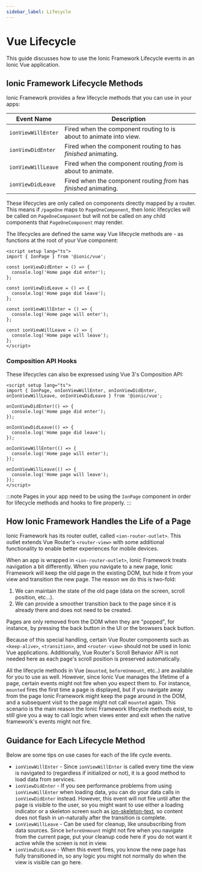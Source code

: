 ```yaml
---
sidebar_label: Lifecycle
---
```


# Vue Lifecycle

This guide discusses how to use the Ionic Framework Lifecycle events in an Ionic Vue application.

## Ionic Framework Lifecycle Methods

Ionic Framework provides a few lifecycle methods that you can use in your apps:

| Event Name         | Description                                                        |
| ------------------ | ------------------------------------------------------------------ |
| `ionViewWillEnter` | Fired when the component routing to is about to animate into view. |
| `ionViewDidEnter`  | Fired when the component routing to has _finished_ animating.      |
| `ionViewWillLeave` | Fired when the component routing _from_ is about to animate.       |
| `ionViewDidLeave`  | Fired when the component routing _from_ has _finished_ animating.  |

These lifecycles are only called on components directly mapped by a router. This means if `/pageOne` maps to `PageOneComponent`, then Ionic lifecycles will be called on `PageOneComponent` but will not be called on any child components that `PageOneComponent` may render.

The lifecycles are defined the same way Vue lifecycle methods are - as functions at the root of your Vue component:

```tsx
<script setup lang="ts">
import { IonPage } from '@ionic/vue';

const ionViewDidEnter = () => {
  console.log('Home page did enter');
};

const ionViewDidLeave = () => {
  console.log('Home page did leave');
};

const ionViewWillEnter = () => {
  console.log('Home page will enter');
};

const ionViewWillLeave = () => {
  console.log('Home page will leave');
};
</script>
```

### Composition API Hooks

These lifecycles can also be expressed using Vue 3's Composition API:

```tsx
<script setup lang="ts">
import { IonPage, onIonViewWillEnter, onIonViewDidEnter, onIonViewWillLeave, onIonViewDidLeave } from '@ionic/vue';

onIonViewDidEnter(() => {
  console.log('Home page did enter');
});

onIonViewDidLeave(() => {
  console.log('Home page did leave');
});

onIonViewWillEnter(() => {
  console.log('Home page will enter');
});

onIonViewWillLeave(() => {
  console.log('Home page will leave');
});
</script>
```

:::note
Pages in your app need to be using the `IonPage` component in order for lifecycle methods and hooks to fire properly.
:::

## How Ionic Framework Handles the Life of a Page

Ionic Framework has its router outlet, called `<ion-router-outlet>`. This outlet extends Vue Router's `<router-view>` with some additional functionality to enable better experiences for mobile devices.

When an app is wrapped in `<ion-router-outlet>`, Ionic Framework treats navigation a bit differently. When you navigate to a new page, Ionic Framework will keep the old page in the existing DOM, but hide it from your view and transition the new page. The reason we do this is two-fold:

1. We can maintain the state of the old page (data on the screen, scroll position, etc...).
2. We can provide a smoother transition back to the page since it is already there and does not need to be created.

Pages are only removed from the DOM when they are "popped", for instance, by pressing the back button in the UI or the browsers back button.

Because of this special handling, certain Vue Router components such as `<keep-alive>`, `<transition>`, and `<router-view>` should not be used in Ionic Vue applications. Additionally, Vue Router's Scroll Behavior API is not needed here as each page's scroll position is preserved automatically.

All the lifecycle methods in Vue (`mounted`, `beforeUnmount`, etc..) are available for you to use as well. However, since Ionic Vue manages the lifetime of a page, certain events might not fire when you expect them to. For instance, `mounted` fires the first time a page is displayed, but if you navigate away from the page Ionic Framework might keep the page around in the DOM, and a subsequent visit to the page might not call `mounted` again. This scenario is the main reason the Ionic Framework lifecycle methods exist, to still give you a way to call logic when views enter and exit when the native framework's events might not fire.

## Guidance for Each Lifecycle Method

Below are some tips on use cases for each of the life cycle events.

- `ionViewWillEnter` - Since `ionViewWillEnter` is called every time the view is navigated to (regardless if initialized or not), it is a good method to load data from services.
- `ionViewDidEnter` - If you see performance problems from using `ionViewWillEnter` when loading data, you can do your data calls in `ionViewDidEnter` instead. However, this event will not fire until after the page is visible to the user, so you might want to use either a loading indicator or a skeleton screen such as [ion-skeleton-text](../api/skeleton-text), so content does not flash in un-naturally after the transition is complete.
- `ionViewWillLeave` - Can be used for cleanup, like unsubscribing from data sources. Since `beforeUnmount` might not fire when you navigate from the current page, put your cleanup code here if you do not want it active while the screen is not in view.
- `ionViewDidLeave` - When this event fires, you know the new page has fully transitioned in, so any logic you might not normally do when the view is visible can go here.
